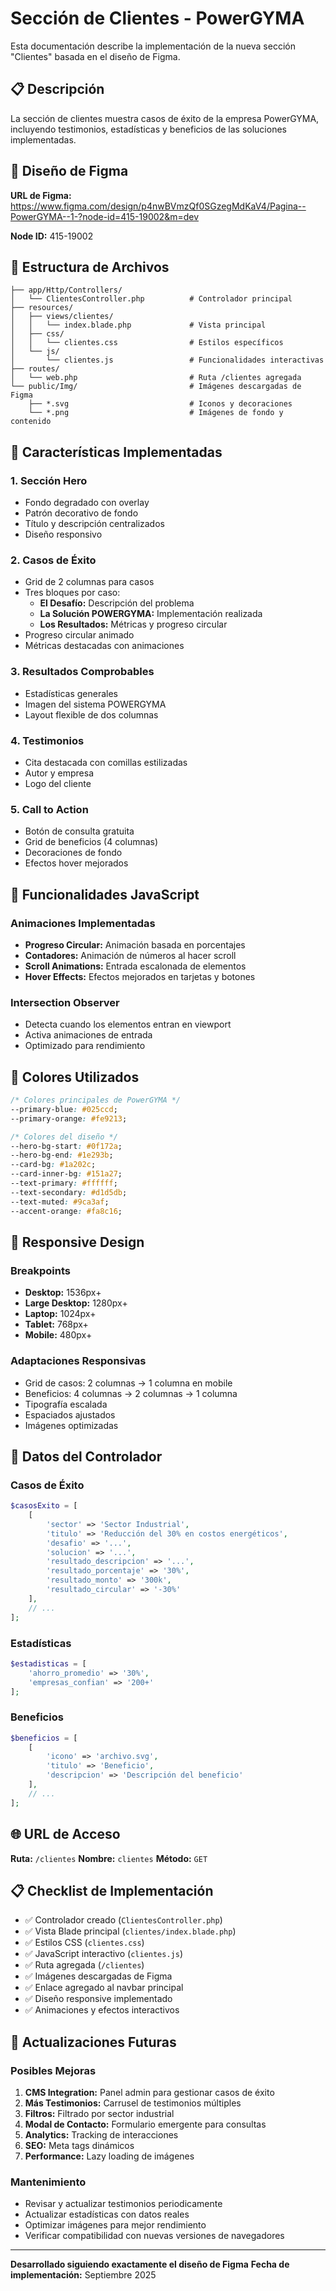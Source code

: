 # Sección de Clientes - PowerGYMA

Esta documentación describe la implementación de la nueva sección "Clientes" basada en el diseño de Figma.

## 📋 Descripción

La sección de clientes muestra casos de éxito de la empresa PowerGYMA, incluyendo testimonios, estadísticas y beneficios de las soluciones implementadas.

## 🎨 Diseño de Figma

**URL de Figma:** https://www.figma.com/design/p4nwBVmzQf0SGzegMdKaV4/Pagina--PowerGYMA--1-?node-id=415-19002&m=dev

**Node ID:** 415-19002

## 📁 Estructura de Archivos

```
├── app/Http/Controllers/
│   └── ClientesController.php          # Controlador principal
├── resources/
│   ├── views/clientes/
│   │   └── index.blade.php             # Vista principal
│   ├── css/
│   │   └── clientes.css                # Estilos específicos
│   └── js/
│       └── clientes.js                 # Funcionalidades interactivas
├── routes/
│   └── web.php                         # Ruta /clientes agregada
└── public/Img/                         # Imágenes descargadas de Figma
    ├── *.svg                           # Iconos y decoraciones
    └── *.png                           # Imágenes de fondo y contenido
```

## 🚀 Características Implementadas

### 1. Sección Hero
- Fondo degradado con overlay
- Patrón decorativo de fondo
- Título y descripción centralizados
- Diseño responsivo

### 2. Casos de Éxito
- Grid de 2 columnas para casos
- Tres bloques por caso:
  - **El Desafío:** Descripción del problema
  - **La Solución POWERGYMA:** Implementación realizada
  - **Los Resultados:** Métricas y progreso circular
- Progreso circular animado
- Métricas destacadas con animaciones

### 3. Resultados Comprobables
- Estadísticas generales
- Imagen del sistema POWERGYMA
- Layout flexible de dos columnas

### 4. Testimonios
- Cita destacada con comillas estilizadas
- Autor y empresa
- Logo del cliente

### 5. Call to Action
- Botón de consulta gratuita
- Grid de beneficios (4 columnas)
- Decoraciones de fondo
- Efectos hover mejorados

## 🎯 Funcionalidades JavaScript

### Animaciones Implementadas
- **Progreso Circular:** Animación basada en porcentajes
- **Contadores:** Animación de números al hacer scroll
- **Scroll Animations:** Entrada escalonada de elementos
- **Hover Effects:** Efectos mejorados en tarjetas y botones

### Intersection Observer
- Detecta cuando los elementos entran en viewport
- Activa animaciones de entrada
- Optimizado para rendimiento

## 🎨 Colores Utilizados

```css
/* Colores principales de PowerGYMA */
--primary-blue: #025ccd;
--primary-orange: #fe9213;

/* Colores del diseño */
--hero-bg-start: #0f172a;
--hero-bg-end: #1e293b;
--card-bg: #1a202c;
--card-inner-bg: #151a27;
--text-primary: #ffffff;
--text-secondary: #d1d5db;
--text-muted: #9ca3af;
--accent-orange: #fa8c16;
```

## 📱 Responsive Design

### Breakpoints
- **Desktop:** 1536px+
- **Large Desktop:** 1280px+
- **Laptop:** 1024px+
- **Tablet:** 768px+
- **Mobile:** 480px+

### Adaptaciones Responsivas
- Grid de casos: 2 columnas → 1 columna en mobile
- Beneficios: 4 columnas → 2 columnas → 1 columna
- Tipografía escalada
- Espaciados ajustados
- Imágenes optimizadas

## 🔧 Datos del Controlador

### Casos de Éxito
```php
$casosExito = [
    [
        'sector' => 'Sector Industrial',
        'titulo' => 'Reducción del 30% en costos energéticos',
        'desafio' => '...',
        'solucion' => '...',
        'resultado_descripcion' => '...',
        'resultado_porcentaje' => '30%',
        'resultado_monto' => '300k',
        'resultado_circular' => '-30%'
    ],
    // ...
];
```

### Estadísticas
```php
$estadisticas = [
    'ahorro_promedio' => '30%',
    'empresas_confian' => '200+'
];
```

### Beneficios
```php
$beneficios = [
    [
        'icono' => 'archivo.svg',
        'titulo' => 'Beneficio',
        'descripcion' => 'Descripción del beneficio'
    ],
    // ...
];
```

## 🌐 URL de Acceso

**Ruta:** `/clientes`
**Nombre:** `clientes`
**Método:** `GET`

## 📋 Checklist de Implementación

- ✅ Controlador creado (`ClientesController.php`)
- ✅ Vista Blade principal (`clientes/index.blade.php`)
- ✅ Estilos CSS (`clientes.css`)
- ✅ JavaScript interactivo (`clientes.js`)
- ✅ Ruta agregada (`/clientes`)
- ✅ Imágenes descargadas de Figma
- ✅ Enlace agregado al navbar principal
- ✅ Diseño responsive implementado
- ✅ Animaciones y efectos interactivos

## 🔄 Actualizaciones Futuras

### Posibles Mejoras
1. **CMS Integration:** Panel admin para gestionar casos de éxito
2. **Más Testimonios:** Carrusel de testimonios múltiples
3. **Filtros:** Filtrado por sector industrial
4. **Modal de Contacto:** Formulario emergente para consultas
5. **Analytics:** Tracking de interacciones
6. **SEO:** Meta tags dinámicos
7. **Performance:** Lazy loading de imágenes

### Mantenimiento
- Revisar y actualizar testimonios periodicamente
- Actualizar estadísticas con datos reales
- Optimizar imágenes para mejor rendimiento
- Verificar compatibilidad con nuevas versiones de navegadores

---

**Desarrollado siguiendo exactamente el diseño de Figma**
**Fecha de implementación:** Septiembre 2025